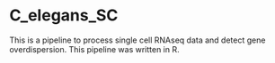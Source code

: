 # C_elegans_SC

This is a pipeline to process single cell RNAseq data and detect gene overdispersion. This pipeline was written in R.
